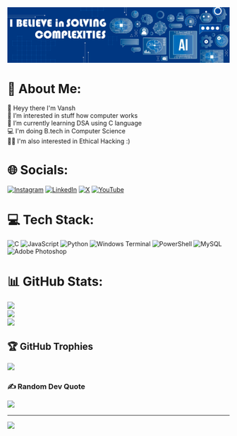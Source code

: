 <img src="https://github.com/iamvanshh/iamvanshh/blob/main/bannermyv.jpg?raw=true">

<h1>💫 About Me:</h1>
👋 Heyy there I'm Vansh<br>👀 I’m interested in stuff how computer works<br>📕  I’m currently learning DSA using C language<br>💻 I'm doing B.tech in Computer Science <br>🐱‍💻 I'm also interested in Ethical Hacking :)<br>

## <h1>🌐 Socials:</h1>
[![Instagram](https://img.shields.io/badge/Instagram-%23E4405F.svg?logo=Instagram&logoColor=white)](https://instagram.com/https://www.instagram.com/xo.vinni_/) [![LinkedIn](https://img.shields.io/badge/LinkedIn-%230077B5.svg?logo=linkedin&logoColor=white)](https://linkedin.com/in/https://www.linkedin.com/in/iamvanshh/) [![X](https://img.shields.io/badge/X-black.svg?logo=X&logoColor=white)](https://x.com/https://twitter.com/iamvanshh_) [![YouTube](https://img.shields.io/badge/YouTube-%23FF0000.svg?logo=YouTube&logoColor=white)](https://youtube.com/@UCabZRrvkmbPTe4cGYov0BoA) 

# 💻 Tech Stack:
![C](https://img.shields.io/badge/c-%2300599C.svg?style=flat&logo=c&logoColor=white) ![JavaScript](https://img.shields.io/badge/javascript-%23323330.svg?style=flat&logo=javascript&logoColor=%23F7DF1E) ![Python](https://img.shields.io/badge/python-3670A0?style=flat&logo=python&logoColor=ffdd54) ![Windows Terminal](https://img.shields.io/badge/Windows%20Terminal-%234D4D4D.svg?style=flat&logo=windows-terminal&logoColor=white) ![PowerShell](https://img.shields.io/badge/PowerShell-%235391FE.svg?style=flat&logo=powershell&logoColor=white) ![MySQL](https://img.shields.io/badge/mysql-%2300000f.svg?style=flat&logo=mysql&logoColor=white) ![Adobe Photoshop](https://img.shields.io/badge/adobe%20photoshop-%2331A8FF.svg?style=flat&logo=adobe%20photoshop&logoColor=white)
# 📊 GitHub Stats:
![](https://github-readme-stats.vercel.app/api?username=iamvanshh&theme=dark&hide_border=false&include_all_commits=false&count_private=false)<br/>
![](https://github-readme-streak-stats.herokuapp.com/?user=iamvanshh&theme=dark&hide_border=false)<br/>
![](https://github-readme-stats.vercel.app/api/top-langs/?username=iamvanshh&theme=dark&hide_border=false&include_all_commits=false&count_private=false&layout=compact)

## 🏆 GitHub Trophies
![](https://github-profile-trophy.vercel.app/?username=iamvanshh&theme=radical&no-frame=true&no-bg=false&margin-w=4)

### ✍️ Random Dev Quote
![](https://quotes-github-readme.vercel.app/api?type=horizontal&theme=radical)

---
[![](https://visitcount.itsvg.in/api?id=iamvanshh&icon=0&color=0)](https://visitcount.itsvg.in)

<!-- Proudly created with GPRM ( https://gprm.itsvg.in ) -->
